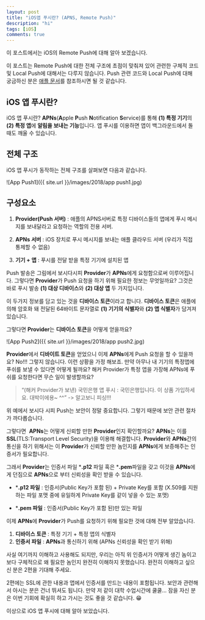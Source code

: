 ```yaml
---
layout: post
title: "iOS앱 푸시란? (APNS, Remote Push)"
description: "hi"
tags: [iOS]
comments: true
---
```


이 포스트에서는 iOS의 Remote Push에 대해 알아 보겠습니다.

이 포스트는 Remote Push에 대한 전체 구조에 초점이 맞춰져 있어 관련한 구체적 코드 및 Local Push에 대해서는 다루지 않습니다. Push 관련 코드와 Local Push에 대해 궁금하신 분은 [애플 문서](https://developer.apple.com/library/content/documentation/NetworkingInternet/Conceptual/RemoteNotificationsPG/index.html#//apple_ref/doc/uid/TP40008194-CH3-SW1)를 참조하시면 될 것 같습니다.

## iOS 앱 푸시란?
iOS 앱 푸시란? **APNs**(**A**pple **P**ush **N**otification **S**ervice)를 통해 **(1) 특정 기기**의 **(2) 특정 앱**에 **알림을 보내는 기능**입니다. 앱 푸시를 이용하면 앱이 백그라운드에서 돌 때도 깨울 수 있습니다.

## 전체 구조
iOS 앱 푸시가 동작하는 전체 구조를 살펴보면 다음과 같습니다.

![App Push1]({{ site.url }}/images/2018/app push1.jpg)

## 구성요소
1. **Provider(Push 서버)** : 애플의 APNS서버로 특정 디바이스들의 앱에게 푸시 메시지를 보내달라고 요청하는 역할의 전용 서버.

2. **APNs 서버** :  iOS 장치로 푸시 메시지를 보내는 애플 클라우드 서버 (우리가 직접 통제할 수 없음)

3. **기기 + 앱** : 푸시를 전달 받을 특정 기기에 설치된 앱

Push 발송은 그림에서 보시다시피 **Provider**가 **APNs**에게 요청함으로써 이루어집니다. 그렇다면 **Provider**가 Push 요청을 하기 위해 필요한 정보는 무엇일까요?
그것은 바로 푸시 발송 **(1) 대상 디바이스**와 **(2) 대상 앱** 두 가지입니다.

이 두가지 정보를 담고 있는 것을 **디바이스 토큰**이라고 합니다. **디바이스 토큰**은 애플에 의해 암호화 돼 전달된 64바이트 문자열로 **(1) 기기의 식별자**와 **(2) 앱 식별자**가 담겨져 있습니다.

그렇다면 **Provider**는 **디바이스 토큰**을 어떻게 얻을까요?

![App Push2]({{ site.url }}/images/2018/app push2.jpg)

**Provider**에서 **디바이트 토큰**을 얻었으니 이제 **APNs**에게  Push 요청을 할 수 있을까요? No!!! 그렇지 않습니다.
이런 상황을 가정 해보죠. 만약 아무나 내 기기의 특정앱에 푸쉬를 보낼 수 있다면 어떻게 될까요? 해커 Provider가 특정 앱을 가장해 APNs에 푸쉬를 요청한다면 무슨 일이 발생할까요?

> “(해커 Provider가 보낸) 국민은행 앱 푸시 : 국민은행입니다. 이 상품 가입하세요. 대박이에용~ ^^”
> -> 알고보니 피싱!!!

위 예에서 보시다 시피 Push는 보안이 정말 중요합니다. 그렇기 때문에 보안 관련 절차가 까다롭습니다.

그렇다면  **APNs**는 어떻게 신뢰할 만한 **Provider**인지 확인할까요?
**APNs**는 이를 **SSL**(TLS:Transport Level Security)을 이용해 해결합니다.
**Provider**와 **APNs**간의 통신을 하기 위해서는 이 **Provider**가 신뢰할 만한 놈인지를 **APNs**에게 보증해주는 인증서가 필요합니다.

그래서 **Provider**는 인증서 파일  ***.p12** 파일 혹은 ***.pem**파일을 갖고 이것을 **APNs**에게 던짐으로 **APNs**으로 부터 신뢰성을 확인 받을 수 있습니다.

- ***.p12 파일** : 인증서(Public Key가 포함 된) + Private Key를 포함 (X.509를 지원하는 파일 포맷 중에 유일하게 Private Key를 같이 넣을 수 있는 포맷)

- ***.pem 파일** : 인증서(Public Key가 포함 된)만 있는 파일

이제 **APNs**에 **Provider**가 Push를 요청하기 위해 필요한 것에 대해 전부 알았습니다.

1. **디바이스 토큰** : 특정 기기 + 특정 앱의 식별자
2. **인증서 파일** : **APNs**과 통신하기 위해 (APNs 신뢰성을 확인 받기 위해)

사실 여기까지 이해하고 사용해도 되지만, 우리는 아직 위 인증서가 어떻게 생긴 놈이고 보다 구체적으로 왜 필요한 놈인지 완전히 이해하지 못했습니다. 완전히 이해하고 싶으신 분은 2편을 기대해 주세요.

2편에는 SSL에 관한 내용과 앱에서 인증서를 만드는 내용이 포함됩니다. 보안과 관련해서 아시는 분은 건너 뛰셔도 됩니다. 만약 저 같이 대학 수업시간에 쿨쿨... 잠을 자신 분은 이번 기회에 확실히 하고 가시는 것도 좋을 것 같습니다. 😁

이상으로 iOS 앱 푸시에 대해 알아 보았습니다.
